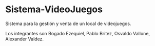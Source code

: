 # Sistema-VideoJuegos
Sistema para la gestión y venta de un local de videojuegos.

Los integrantes son Bogado Ezequiel, Pablo Britez, Osvaldo Vallone, Alexander Valdez.
